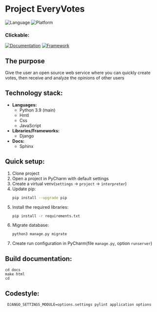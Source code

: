 # Project EveryVotes

![Language](https://img.shields.io/badge/Language-Python3.9-yellow.svg?style=flat)
![Platform](https://img.shields.io/badge/Platform-WebSite-red.svg?style=flat)

### Clickable:
[![Documentation](https://img.shields.io/badge/Documentation-Latest-blue.svg?style=flat)](https://everyvotes.readthedocs.io/en/latest/)
[![Framework](https://img.shields.io/badge/Framework-Django-g.svg?style=flat)](https://docs.djangoproject.com/en/4.0/)

## The purpose
Give the user an open source web service where you can quickly create votes, then receive and analyze the opinions of other users

## Technology stack:
- **Languages:**
  - Python 3.9 (main)
  - Hmtl 
  - Css 
  - JavaScript
- **Libraries/Frameworks:**
  - Django 
- **Docs:**
  - Sphinx

## Quick setup:
1. Clone project
2. Open a project in PyCharm with default settings
3. Create a virtual venv(`settings` -> `project` -> `interpreter`)
4. Update pip:
   ```bash
   pip install --upgrade pip
   ```
5. Install the required libraries: 
   ```bash
   pip install -r requirements.txt
   ```
6. Migrate database:
    ```bash
   python3 manage.py migrate
   ```
7. Create run configuration in PyCharm(file `manage.py`, option `runserver`)


## Build documentation:
```
cd docs
make html
cd 
```

## Codestyle:
```
 DJANGO_SETTINGS_MODULE=options.settings pylint application options
```

